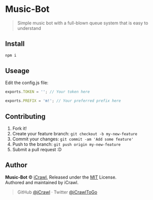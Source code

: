 # Music-Bot
> Simple music bot with a full-blown queue system that is easy to understand

## Install

```bash
npm i
```

## Useage

Edit the config.js file:

```js
exports.TOKEN = ''; // Your token here

exports.PREFIX = 'm!'; // Your preferred prefix here
```

## Contributing

1. Fork it!
2. Create your feature branch: `git checkout -b my-new-feature`
3. Commit your changes: `git commit -am 'Add some feature'`
4. Push to the branch: `git push origin my-new-feature`
5. Submit a pull request :D

## Author

**Music-Bot** © [iCrawl](https://github.com/iCrawl), Released under the [MIT](https://github.com/iCrawl/Music-Bot/blob/master/LICENSE) License.<br>
Authored and maintained by iCrawl.

> GitHub [@iCrawl](https://github.com/iCrawl) · Twitter [@iCrawlToGo](https://twitter.com/iCrawlToGo)
